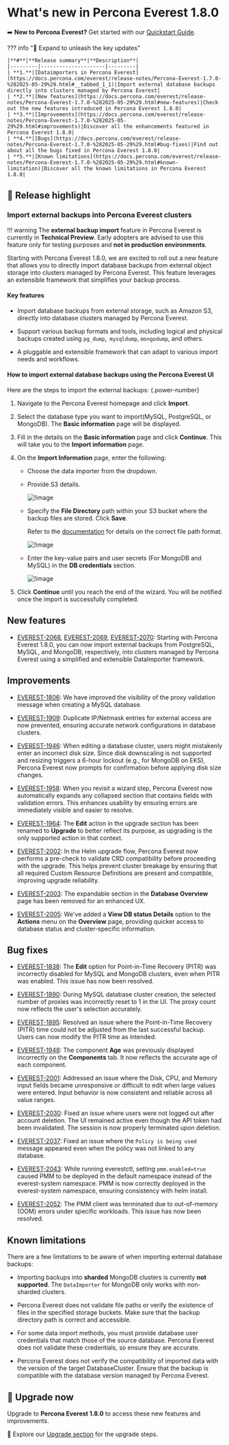 # What's new in Percona Everest 1.8.0

➡️ **New to Percona Everest?** Get started with our [Quickstart Guide](https://docs.percona.com/everest/quick-install.html).


??? info "🔑 Expand to unleash the key updates"

    |**#**|**Release summary**|**Description**|
    |---------|---------------------|---------|
    | **1.**|[Dataimporters in Percona Everest](https://docs.percona.com/everest/release-notes/Percona-Everest-1.7.0-%282025-05-29%29.html#__tabbed_1_1)|Import external database backups directly into clusters managed by Percona Everest|
    | **2.**|[New features](https://docs.percona.com/everest/release-notes/Percona-Everest-1.7.0-%282025-05-29%29.html#new-features)|Check out the new features introduced in Percona Everest 1.8.0|
    | **3.**|[Improvements](https://docs.percona.com/everest/release-notes/Percona-Everest-1.7.0-%282025-05-29%29.html#improvements)|Discover all the enhancements featured in Percona Everest 1.8.0|
    | **4.**|[Bugs](https://docs.percona.com/everest/release-notes/Percona-Everest-1.7.0-%282025-05-29%29.html#bug-fixes)|Find out about all the bugs fixed in Percona Everest 1.8.0|
    | **5.**|[Known limitations](https://docs.percona.com/everest/release-notes/Percona-Everest-1.7.0-%282025-05-29%29.html#known-limitation)|Discover all the known limitations in Percona Everest 1.8.0|


## 🌟 Release highlight

### Import external backups into Percona Everest clusters

!!! warning
    The **external backup import** feature in Percona Everest is currently in **Technical Preview**. Early adopters are advised to use this feature only for testing purposes and **not in production environments**.

Starting with Percona Everest 1.8.0, we are excited to roll out a new feature that allows you to directly import database backups from external object storage into clusters managed by Percona Everest. This feature leverages an extensible framework that simplifies your backup process.

#### Key features

- Import database backups from external storage, such as Amazon S3, directly into database clusters managed by Percona Everest.

- Support various backup formats and tools, including logical and physical backups created using `pg_dump`,` mysqldump`, `mongodump`, and others.

- A pluggable and extensible framework that can adapt to various import needs and workflows.
    
#### How to import external database backups using the Percona Everest UI

Here are the steps to import the external backups:
{.power-number}

1. Navigate to the Percona Everest homepage and click **Import**.
    
2. Select the database type you want to import(MySQL, PostgreSQL, or MongoDB). The **Basic information** page will be displayed.

3. Fill in the details on the **Basic information** page and click **Continue**. This will take you to the **Import information** page.

4. On the **Import Information** page, enter the following:

    - Choose the data importer from the dropdown.

    - Provide S3 details.

        ![!image](../images/mongodb_s3_details_importers.png)

    -  Specify the **File Directory** path within your S3 bucket where the backup files are stored. Click **Save**.

        Refer to the [documentation](https://docs.percona.com/everest/backups_and_restore/how_to_import_backups.html) for details on the correct file path format.

        ![!image](../images/importers_mongo_file_path.png)

    -  Enter the key-value pairs and user secrets (For MongoDB and MySQL) in the **DB credentials** section.

        ![!image](../images/importers_mongodb_db_credentials.png)

5. Click **Continue** until you reach the end of the wizard. You will be notified once the import is successfully completed.


## New features

- [EVEREST-2068](https://perconadev.atlassian.net/browse/EVEREST-2068), [EVEREST-2069](https://perconadev.atlassian.net/browse/EVEREST-2069), [EVEREST-2070](https://perconadev.atlassian.net/browse/EVEREST-2070): Starting with Percona Everest 1.8.0, you can now import external backups from PostgreSQL, MySQL, and MongoDB, respectively, into clusters managed by Percona Everest using a simplified and extensible DataImporter framework.



## Improvements

- [EVEREST-1806](https://perconadev.atlassian.net/browse/EVEREST-1806): We have improved the visibility of the proxy validation message when creating a MySQL database.

- [EVEREST-1909](https://perconadev.atlassian.net/browse/EVEREST-1909): Duplicate IP/Netmask entries for external access are now prevented, ensuring accurate network configurations in database clusters.

- [EVEREST-1946](https://perconadev.atlassian.net/browse/EVEREST-1946): When editing a database cluster, users might mistakenly enter an incorrect disk size. Since disk downscaling is not supported and resizing triggers a 6-hour lockout (e.g., for MongoDB on EKS), Percona Everest now prompts for confirmation before applying disk size changes.

- [EVEREST-1958](https://perconadev.atlassian.net/browse/EVEREST-1958): When you revisit a wizard step, Percona Everest now automatically expands any collapsed section that contains fields with validation errors. This enhances usability by ensuring errors are immediately visible and easier to resolve.

- [EVEREST-1964](https://perconadev.atlassian.net/browse/EVEREST-1964): The **Edit** action in the upgrade section has been renamed to **Upgrade** to better reflect its purpose, as upgrading is the only supported action in that context.

- [EVEREST-2002](https://perconadev.atlassian.net/browse/EVEREST-2002): In the Helm upgrade flow, Percona Everest now performs a pre-check to validate CRD compatibility before proceeding with the upgrade. This helps prevent cluster breakage by ensuring that all required Custom Resource Definitions are present and compatible, improving upgrade reliability.


- [EVEREST-2003](https://perconadev.atlassian.net/browse/EVEREST-2003): The expandable section in the **Database Overview** page has been removed for an enhanced UX.

- [EVEREST-2005](https://perconadev.atlassian.net/browse/EVEREST-2005): We've added a **View DB status Details** option to the **Actions** menu on the **Overview** page, providing quicker access to database status and cluster-specific information.


## Bug fixes

- [EVEREST-1838](https://perconadev.atlassian.net/browse/EVEREST-1838): The **Edit** option for Point-in-Time Recovery (PITR) was incorrectly disabled for MySQL and MongoDB clusters, even when PITR was enabled. This issue has now been resolved.


- [EVEREST-1890](https://perconadev.atlassian.net/browse/EVEREST-1890): During MySQL database cluster creation, the selected number of proxies was incorrectly reset to 1 in the UI. The proxy count now reflects the user's selection accurately.

- [EVEREST-1895](https://perconadev.atlassian.net/browse/EVEREST-1895): Resolved an issue where the Point-in-Time Recovery (PITR) time could not be adjusted from the last successful backup. Users can now modify the PITR time as intended.

- [EVEREST-1948](https://perconadev.atlassian.net/browse/EVEREST-1948): The component **Age** was previously displayed incorrectly on the **Components** tab. It now reflects the accurate age of each component.

- [EVEREST-2001](https://perconadev.atlassian.net/browse/EVEREST-2001): Addressed an issue where the Disk, CPU, and Memory input fields became unresponsive or difficult to edit when large values were entered. Input behavior is now consistent and reliable across all value ranges.

- [EVEREST-2030](https://perconadev.atlassian.net/browse/EVEREST-2030): Fixed an issue where users were not logged out after account deletion. The UI remained active even though the API token had been invalidated. The session is now properly terminated upon deletion.

- [EVEREST-2037](https://perconadev.atlassian.net/browse/EVEREST-2037): Fixed an issue where the `Policy is being used` message appeared even when the policy was not linked to any database.

- [EVEREST-2043](https://perconadev.atlassian.net/browse/EVEREST-2043): While running everestctl, setting `pmm.enabled=true` caused PMM to be deployed in the default namespace instead of the everest-system namespace. PMM is now correctly deployed in the everest-system namespace, ensuring consistency with helm install.

- [EVEREST-2052](https://perconadev.atlassian.net/browse/EVEREST-2052): The PMM client was terminated due to out-of-memory (OOM) errors under specific workloads. This issue has now been resolved.


## Known limitations

There are a few limitations to be aware of when importing external database backups:

- Importing backups into **sharded** MongoDB clusters is currently **not supported**. The `DataImporter` for MongoDB only works with non-sharded clusters.

- Percona Everest does not validate file paths or verify the existence of files in the specified storage buckets. Make sure that the backup directory path is correct and accessible.

- For some data import methods, you must provide database user credentials that match those of the source database. Percona Everest does not validate these credentials, so ensure they are accurate.

- Percona Everest does not verify the compatibility of imported data with the version of the target DatabaseCluster. Ensure that the backup is compatible with the database version managed by Percona Everest.


## 🚀 Upgrade now

Upgrade to **Percona Everest 1.8.0** to access these new features and improvements.

📘 Explore our [Upgrade section](https://docs.percona.com/everest/upgrade/upgrade_with_helm.html) for the upgrade steps.
